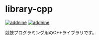 # library-cpp
[![addnine](https://img.shields.io/endpoint?url=https%3A%2F%2Fatcoder-badges.now.sh%2Fapi%2Fatcoder%2Fjson%2Faddnine)](https://atcoder.jp/users/addnine)
[![addnine](https://img.shields.io/endpoint?url=https%3A%2F%2Fatcoder-badges.now.sh%2Fapi%2Fcodeforces%2Fjson%2Faddnine)](https://codeforces.com/profile/addnine)

競技プログラミング用のC++ライブラリです。
